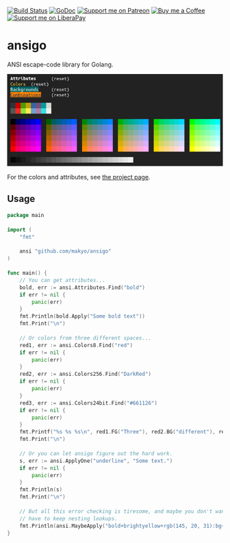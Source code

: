[![Build Status](https://travis-ci.org/makyo/ansigo.svg?branch=master)](https://travis-ci.org/makyo/ansigo)
[![GoDoc](https://godoc.org/github.com/makyo/ansigo?status.svg)](https://godoc.org/github.com/makyo/ansigo)
[![Support me on Patreon](https://img.shields.io/badge/patreon-support-%23222222.svg)](https://patreon.com/makyo)
[![Buy me a Coffee](https://img.shields.io/badge/kofi-support-%23222222.svg)](https://ko-fi.com/drabmakyo)
[![Support me on LiberaPay](https://img.shields.io/badge/liberapay-support-%23222222.svg)](https://liberapay.com/makyo)

# ansigo

ANSI escape-code library for Golang.

[![Pretty colors](/docs/demo.png)](/docs/demo.png)

For the colors and attributes, see [the project page](https://ansigo.projects.makyo.io).

## Usage

```go
package main

import (
	"fmt"

	ansi "github.com/makyo/ansigo"
)

func main() {
	// You can get attributes...
	bold, err := ansi.Attributes.Find("bold")
	if err != nil {
		panic(err)
	}
	fmt.Println(bold.Apply("Some bold text"))
	fmt.Print("\n")

	// Or colors from three different spaces...
	red1, err := ansi.Colors8.Find("red")
	if err != nil {
		panic(err)
	}
	red2, err := ansi.Colors256.Find("DarkRed")
	if err != nil {
		panic(err)
	}
	red3, err := ansi.Colors24bit.Find("#661126")
	if err != nil {
		panic(err)
	}
	fmt.Printf("%s %s %s\n", red1.FG("Three"), red2.BG("different"), red3.BG(red1.FG("reds")))
	fmt.Print("\n")

	// Or you can let ansigo figure out the hard work.
	s, err := ansi.ApplyOne("underline", "Some text.")
	if err != nil {
		panic(err)
	}
	fmt.Println(s)
	fmt.Print("\n")

	// But all this error checking is tiresome, and maybe you don't want to
	// have to keep nesting lookups.
	fmt.Println(ansi.MaybeApply("bold+brightyellow+rgb(145, 20, 31):bg+blink", "Warning!"))
}
```
